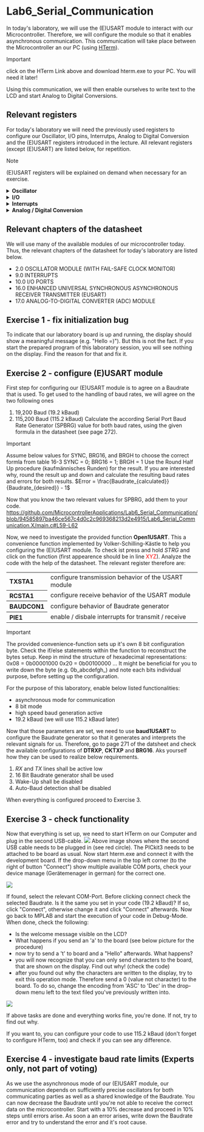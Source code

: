 # Lab6_Serial_Communication
In today's laboratory, we will use the (E)USART module to interact with our Microcontroller.
Therefore, we will configure the module so that it enables asynchronous communication. This communication will take place between the Microcontroller an our PC (using [HTerm](https://fs.hs-ulm.de/public/mmunz/Lehre/MCON/programs/)).
>[!IMPORTANT]
>click on the HTerm Link above and download hterm.exe to your PC. You will need it later!

Using this communication, we will then enable ourselves to write text to the LCD and start Analog to Digital Conversions.

## Relevant registers
For today's laboratory we will need the previously used registers to configure our Oscillator, I/O pins, Interrutps, Analog to Digital Conversion and the (E)USART registers introduced in the lecture. All relevant registers (except (E)USART) are listed below, for repetition. 
> [!NOTE]
> (E)USART registers will be explained on demand when necessary for an exercise.

<details>
<summary><strong>Oscillator</strong></summary>
<table>
<tr><th align="left">OSCCON</th><td>is used to set the frequency (IRCF)</td></tr>
</table>
</details>

<details>
<summary><strong>I/O</strong></summary>
<table>
<tr><th align="left">TRISB</th><td> sets the direction of a pin: "0" = output, "1" = input</td></tr>
<tr><th align="left">PORTB</th><td> reads the logic level at the pin: "0" = 0-0.8 V, "1" = Vdd (1.6-3.3 V or 2.0-5.0 V for TTL inputs)</td></tr>
<tr><th align="left">LATB</th><td> set the output voltage of a pin: "0" = 0 V, "1" = Vdd (3.3 V or 5 V)</td></tr>
<tr><th align="left">ANSELB</th><td> sets a pin as digital or analog: "0" = digital, "1" = analog</td></tr>
<tr><th align="left">OSCCON</th><td> sets the oscillator freq.: 0x50 = 4 MHz, 0x30 = 1 MHz. The instruction freq. are 1 MHz and 250 kHz respectively</td></tr>
<tr><th align="left"><i>Register</i>bits.X</th><td> TRISBbits.TRISB3 or LATBbits.LATB3 or PORTBbits.RB3 is the direct access to the bit 3 via a struct (see structures in C).</td></tr>
</table>
</details>

<details>
<summary><strong>Interrupts</strong></summary>
<table>
<tr><th align="left">INTCON</th><td>globally enable Interrupts, Peripheral Interrupts and Timer0 Interrupt. Read/Write Timer0 interrupt flag (overflow flag)</td></tr>
<tr><th align="left">INTCON2</th><td>configure interrupt behaviour for external signals (e.g. buttons)</td></tr>
<tr><th align="left">INTCON3</th><td>enable interrupts for special pins and read / write their interrupt flag</td></tr>
<tr><th align="left">PIR</th><td>contains the flags for peripheral interrupts</td></tr>
<tr><th align="left">PIE</th><td>contains the individual enable bits for the peripheral interrupts</td></tr>
</table>
</details>

<details>
<summary><strong>Analog / Digital Conversion</strong></summary>
<table>
<tr><th align="left">ADCON0</th><td>Select Channel (i.e. pin) as input for conversion, enable ADC-module, and start conversion.</td></tr>
<tr><th align="left">ADCON1</th><td>Select positive and negatie voltage reference.</td></tr>
<tr><th align="left">ADCON2</th><td>Configure justification of conversion result, Acquisition time, and conversion clock. </td></tr>
<tr><th align="left">ADRES</th><td>Read conversion result as 16 bit value. Use ADRESH and ADRESL to read result as two 8 bit values.</td></tr>
</table>
</details>

## Relevant chapters of the datasheet
We will use many of the available modules of our microcontroller today. Thus, the relevant chapters of the datasheet 
for today's laboratory are listed below.
- 2.0 OSCILLATOR MODULE (WITH FAIL-SAFE CLOCK MONITOR)
- 9.0 INTERRUPTS
- 10.0 I/O PORTS
- 16.0 ENHANCED UNIVERSAL SYNCHRONOUS ASYNCHRONOUS RECEIVER TRANSMITTER (EUSART)
- 17.0 ANALOG-TO-DIGITAL CONVERTER (ADC) MODULE

## Exercise 1 - fix initialization bug
To indicate that our laboratory board is up and running, the display should show a meaningful message (e.g. "Hello =)"). But this is not the fact.
If you start the prepared program of this laboratory session, you will see nothing on the display.
Find the reason for that and fix it.

## Exercise 2 - configure (E)USART module
First step for configuring our (E)USART module is to agree on a Baudrate that is used.
To get used to the handling of baud rates, we will agree on the two following ones
1. 19,200 Baud (19.2 kBaud)
2. 115,200 Baud (115.2 kBaud)
Calculate the according Serial Port Baud Rate Generator (SPBRG) value for both baud rates, using the given formula in the datasheet (see page 272).
>[!IMPORTANT]
>Assume below values for SYNC, BRG16, and BRGH to choose the correct formla from table 16-3
>SYNC = 0; BRG16 = 1; BRGH = 1
>Use the Round Half Up procedure (kaufmännisches Runden) for the result. If you are interested why, round the result up and down and calculate the resulting baud rates and errors for both results.
>$Error = \frac{Baudrate_{calculated}}{Baudrate_{desired}} - 1$

Now that you know the two relevant values for SPBRG, add them to your code.
https://github.com/MicrocontrollerApplications/Lab6_Serial_Communication/blob/94585897ba46ce567c4d0c2c969368213d2e4915/Lab6_Serial_Communication.X/main.c#L59-L62

Now, we need to investigate the provided function __Open1USART__. This a convenience function implemented by Volker-Schilling-Kästle to help you configuring the (E)USART module. 
To check ist press and hold _STRG_ and click on the function (first appearence should be in line <span style="color:red">XYZ</span>).
Analyze the code with the help of the datasheet. The relevant register therefore are:
<table>
<tr><th align="left">TXSTA1</th><td>configure transmission behavior of the USART module</td></tr>
<tr><th align="left">RCSTA1</th><td>configure receive behavior of the USART module</td><tr>
<tr><th align="left">BAUDCON1</th><td>configure behavior of Baudrate generator</td><tr>
<tr><th align="left">PIE1</th><td>enable / disbale interrupts for transmit / receive</td><tr>
</table>

>[!IMPORTANT]
>The provided convenience-function sets up it's own 8 bit configuration byte. Check the if/else statements within the function to reconstruct the bytes setup.
>Keep in mind the structure of hexadecimal representations:
>0x08 = 0b00001000
>0x20 = 0b00100000
>...
>It might be beneficial for you to write down the byte (e.g. 0b_abcdefgh_) and note each bits individual purpose, before setting up the configuration.

For the purpose of this laboratory, enable below listed functionalities:
- asynchronous mode for communication
- 8 bit mode
- high speed baud generation active
- 19.2 kBaud (we will use 115.2 kBaud later)

Now that those parameters are set, we need to use __baud1USART__ to configure the Baudrate generator so that it generates and interprets the relevant signals for us.
Therefore, go to page 271 of the datsheet and check the available configurations of __DTRXP__, __CKTXP__ and __BRG16__. Aks yourself how they can be used to realize below requirements.
1. _RX_ and _TX_ lines shall be active low
2. 16 Bit Baudrate generator shall be used
3. Wake-Up shall be disabled
4. Auto-Baud detection shall be disabled

When everything is configured proceed to Exercise 3.

## Exercise 3 - check functionality
Now that everything is set up, we need to start HTerm on our Computer and plug in the second USB-cable. 
![](images/2ndUSB.jpeg)
Above image shows where the second USB cable needs to be plugged in (see red circle). The PICkit3 needs to be attached to be board as usual.
Now start hterm.exe and connect it with the development board.
If the drop-down menu in the top left corner (to the right of button "Connect") show multiple available COM ports, check your device manage (Gerätemenager in german) for the correct one.

![](images/COM_Port.png)

If found, select the relevant COM-Port. Before clicking connect check the selected Baudrate. Is it the same you set in your code (19.2 kBaud)?
If so, click "Connect", otherwise change it and click "Connect" afterwards.
Now go back to MPLAB and start the execution of your code in Debug-Mode.
When done, check the following:
- Is the welcome message visible on the LCD?
- What happens if you send an 'a' to the board (see below picture for the procedure)
- now try to send a 't' to board and a "Hello" afterwards. What happens?
- you will now recognize that you can only send characters to the board, that are shown on the display. Find out why! (check the code)
- after you found out why the characters are written to the display, try to exit this operation mode. Therefore send a 0 (value not character) to the board. To do so, change the encoding from 'ASC' to 'Dec' in the drop-down menu left to the text filed you've previously written into.

![](images/HTerm_send.png)

If above tasks are done and everything works fine, you're done. If not, try to find out why.

If you want to, you can configure your code to use 115.2 kBaud (don't forget to configure HTerm, too) and check if you can see any difference.

## Exercise 4 - investigate baud rate limits (Experts only, not part of voting)
As we use the asynchronous mode of our (E)USART module, our communication depends on sufficiently precise oscillators for both communicating parties as well as a shared knowledge of the Baudrate.
You can now decrease the Baudrate until you're not able to receive the correct data on the microcontroller. Start with a 10% decrease and proceed in 10% steps until errors arise. As soon a an error arises, write down the Baudrate error and try to understand the error and it's root cause.